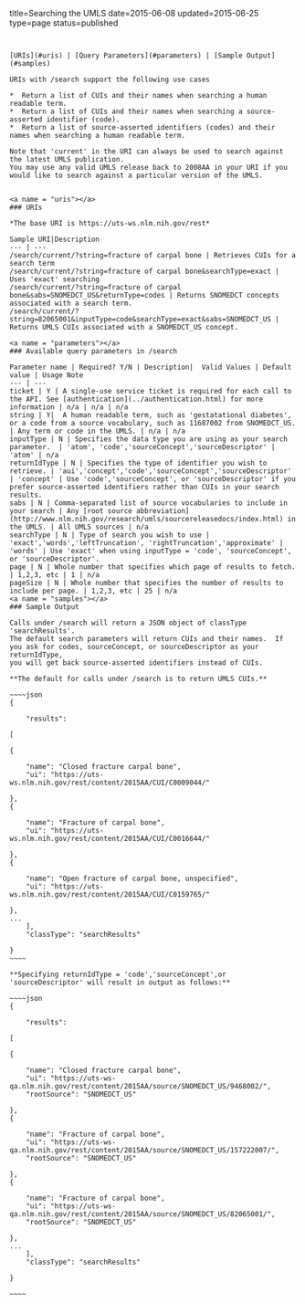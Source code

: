 title=Searching the UMLS
date=2015-06-08
updated=2015-06-25
type=page
status=published
~~~~~~


[URIs](#uris) | [Query Parameters](#parameters) | [Sample Output](#samples)

URIs with /search support the following use cases

*  Return a list of CUIs and their names when searching a human readable term.
*  Return a list of CUIs and their names when searching a source-asserted identifier (code).
*  Return a list of source-asserted identifiers (codes) and their names when searching a human readable term.

Note that 'current' in the URI can always be used to search against the latest UMLS publication.
You may use any valid UMLS release back to 2008AA in your URI if you would like to search against a particular version of the UMLS.


<a name = "uris"></a>
### URIs

*The base URI is https://uts-ws.nlm.nih.gov/rest*

Sample URI|Description
--- | ---
/search/current/?string=fracture of carpal bone | Retrieves CUIs for a search term
/search/current/?string=fracture of carpal bone&searchType=exact | Uses 'exact' searching
/search/current/?string=fracture of carpal bone&sabs=SNOMEDCT_US&returnType=codes | Returns SNOMEDCT concepts associated with a search term.
/search/current/?string=82065001&inputType=code&searchType=exact&sabs=SNOMEDCT_US | Returns UMLS CUIs associated with a SNOMEDCT_US concept.

<a name = "parameters"></a>
### Available query parameters in /search

Parameter name | Required? Y/N | Description|  Valid Values | Default value | Usage Note
--- | ---
ticket | Y | A single-use service ticket is required for each call to the API. See [authentication](../authentication.html) for more information | n/a | n/a | n/a
string | Y|  A human readable term, such as 'gestatational diabetes', or a code from a source vocabulary, such as 11687002 from SNOMEDCT_US. | Any term or code in the UMLS. | n/a | n/a
inputType | N | Specifies the data type you are using as your search parameter.  | 'atom', 'code','sourceConcept','sourceDescriptor' | 'atom' | n/a
returnIdType | N | Specifies the type of identifier you wish to retrieve. | 'aui','concept','code','sourceConcept','sourceDescriptor' | 'concept' | Use 'code','sourceConcept', or 'sourceDescriptor' if you prefer source-asserted identifiers rather than CUIs in your search results.
sabs | N | Comma-separated list of source vocabularies to include in your search | Any [root source abbreviation](http://www.nlm.nih.gov/research/umls/sourcereleasedocs/index.html) in the UMLS. | All UMLS sources | n/a
searchType | N | Type of search you wish to use | 'exact','words','leftTruncation', 'rightTruncation','approximate' | 'words' | Use 'exact' when using inputType = 'code', 'sourceConcept', or 'sourceDescriptor'.
page | N | Whole number that specifies which page of results to fetch. | 1,2,3, etc | 1 | n/a
pageSize | N | Whole number that specifies the number of results to include per page. | 1,2,3, etc | 25 | n/a
<a name = "samples"></a>
### Sample Output

Calls under /search will return a JSON object of classType 'searchResults'.
The default search parameters will return CUIs and their names.  If you ask for codes, sourceConcept, or sourceDescriptor as your returnIdType,
you will get back source-asserted identifiers instead of CUIs.

**The default for calls under /search is to return UMLS CUIs.**

~~~~json
{

    "results": 

[

{

    "name": "Closed fracture carpal bone",
    "ui": "https://uts-ws.nlm.nih.gov/rest/content/2015AA/CUI/C0009044/"

},
{

    "name": "Fracture of carpal bone",
    "ui": "https://uts-ws.nlm.nih.gov/rest/content/2015AA/CUI/C0016644/"

},
{

    "name": "Open fracture of carpal bone, unspecified",
    "ui": "https://uts-ws.nlm.nih.gov/rest/content/2015AA/CUI/C0159765/"

},
...
    ],
    "classType": "searchResults"

}
~~~~

**Specifying returnIdType = 'code','sourceConcept',or 'sourceDescriptor' will result in output as follows:**

~~~~json
{

    "results": 

[

{

    "name": "Closed fracture carpal bone",
    "ui": "https://uts-ws-qa.nlm.nih.gov/rest/content/2015AA/source/SNOMEDCT_US/9468002/",
    "rootSource": "SNOMEDCT_US"

},
{

    "name": "Fracture of carpal bone",
    "ui": "https://uts-ws-qa.nlm.nih.gov/rest/content/2015AA/source/SNOMEDCT_US/157222007/",
    "rootSource": "SNOMEDCT_US"

},
{

    "name": "Fracture of carpal bone",
    "ui": "https://uts-ws-qa.nlm.nih.gov/rest/content/2015AA/source/SNOMEDCT_US/82065001/",
    "rootSource": "SNOMEDCT_US"

},
...
    ],
    "classType": "searchResults"

}

~~~~
